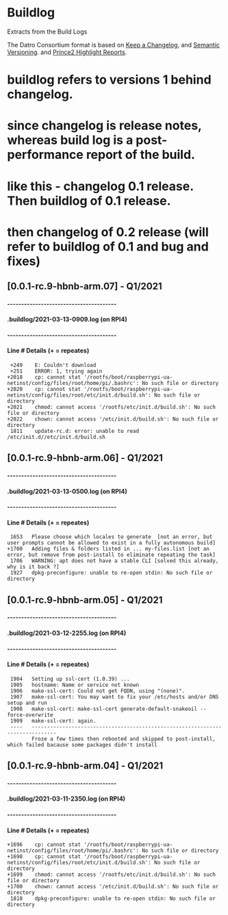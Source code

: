 # Buildlog
Extracts from the Build Logs

The Datro Consortium format is based on [Keep a Changelog](https://keepachangelog.com/en/1.0.0/),
and [Semantic Versioning](https://semver.org/spec/v2.0.0.html).
and [Prince2 Highlight Reports](https://prince2.wiki/management-products/highlight-report/).

# buildlog refers to versions 1 behind changelog. 
# since changelog is release notes, whereas build log is a post-performance report of the build. 
# like this - changelog 0.1 release. Then buildlog of 0.1 release. 
# then changelog of 0.2 release (will refer to buildlog of 0.1 and bug and fixes) 

## [0.0.1-rc.9-hbnb-arm.07] - Q1/2021
#### ---------------------------------------
#### .buildlog/2021-03-13-0909.log (on RPI4)
#### ---------------------------------------
#### Line  # Details (+ = repeates)
     +249    E: Couldn't download 
     +251    ERROR: 1, trying again
    +2018    cp: cannot stat '/rootfs/boot/raspberrypi-ua-netinst/config/files/root/home/pi/.bashrc': No such file or directory
    +2020    cp: cannot stat '/rootfs/boot/raspberrypi-ua-netinst/config/files/root/etc/init.d/build.sh': No such file or directory
    +2021    chmod: cannot access '/rootfs/etc/init.d/build.sh': No such file or directory
    +2022    chown: cannot access '/etc/init.d/build.sh': No such file or directory
     1811    update-rc.d: error: unable to read /etc/init.d//etc/init.d/build.sh

## [0.0.1-rc.9-hbnb-arm.06] - Q1/2021
#### ---------------------------------------
#### .buildlog/2021-03-13-0500.log (on RPI4)
#### ---------------------------------------
#### Line  # Details (+ = repeates)
     1653   Please choose which locales to generate  [not an error, but user prompts cannot be allowed to exist in a fully autonomous build]
    +1700   Adding files & folders listed in ... my-files.list [not an error, but remove from post-install to eliminate repeating the task]
     1706   WARNING: apt does not have a stable CLI [solved this already, why is it back ?] 
     1927   dpkg-preconfigure: unable to re-open stdin: No such file or directory

## [0.0.1-rc.9-hbnb-arm.05] - Q1/2021
#### ---------------------------------------
#### .buildlog/2021-03-12-2255.log (on RPI4)
#### ---------------------------------------
#### Line  # Details (+ = repeates)
     1904   Setting up ssl-cert (1.0.39) ...
     1905   hostname: Name or service not known
     1906   make-ssl-cert: Could not get FQDN, using "(none)".
     1907   make-ssl-cert: You may want to fix your /etc/hosts and/or DNS setup and run
     1908   make-ssl-cert: make-ssl-cert generate-default-snakeoil --force-overwrite
     1909   make-ssl-cert: again.
     ----   ------------------------------------------------------------------------------
            Froze a few times then rebooted and skipped to post-install, which failed bacause some packages didn't install

## [0.0.1-rc.9-hbnb-arm.04] - Q1/2021
#### ---------------------------------------
#### .buildlog/2021-03-11-2350.log (on RPI4)
#### ---------------------------------------
#### Line  # Details (+ = repeates)
    +1696    cp: cannot stat '/rootfs/boot/raspberrypi-ua-netinst/config/files/root/home/pi/.bashrc': No such file or directory
    +1698    cp: cannot stat '/rootfs/boot/raspberrypi-ua-netinst/config/files/root/etc/init.d/build.sh': No such file or directory
    +1699    chmod: cannot access '/rootfs/etc/init.d/build.sh': No such file or directory
    +1700    chown: cannot access '/etc/init.d/build.sh': No such file or directory
     1818    dpkg-preconfigure: unable to re-open stdin: No such file or directory
